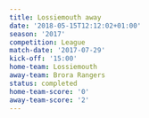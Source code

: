```yaml
---
title: Lossiemouth away
date: '2018-05-15T12:12:02+01:00'
season: '2017'
competition: League
match-date: '2017-07-29'
kick-off: '15:00'
home-team: Lossiemouth
away-team: Brora Rangers
status: completed
home-team-score: '0'
away-team-score: '2'
---
```



